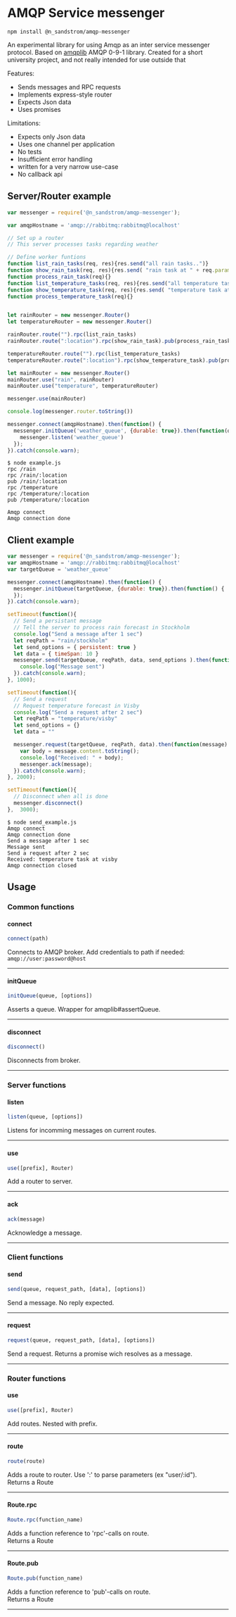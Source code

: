 # AMQP Service messenger

    npm install @n_sandstrom/amqp-messenger


An experimental library for using Amqp as an inter service messenger protocol.
Based on [amqplib](https://www.npmjs.com/package/amqplib) AMQP 0-9-1 library.
Created for a short university project, and not really intended for use outside that

Features:

 - Sends messages and RPC requests
 - Implements express-style router
 - Expects Json data
 - Uses promises

Limitations:

 - Expects only Json data
 - Uses one channel per application
 - No tests
 - Insufficient error handling
 - written for a very narrow use-case
 - No callback api


## Server/Router example

```javascript
var messenger = require('@n_sandstrom/amqp-messenger');

var amqpHostname = 'amqp://rabbitmq:rabbitmq@localhost'

// Set up a router
// This server processes tasks regarding weather

// Define worker funtions
function list_rain_tasks(req, res){res.send("all rain tasks..")}
function show_rain_task(req, res){res.send( "rain task at " + req.params.location) }
function process_rain_task(req){}
function list_temperature_tasks(req, res){res.send("all temperature tasks..")}
function show_temperature_task(req, res){res.send( "temperature task at " + req.params.location) }
function process_temperature_task(req){}


let rainRouter = new messenger.Router()
let temperatureRouter = new messenger.Router()

rainRouter.route("").rpc(list_rain_tasks)
rainRouter.route(":location").rpc(show_rain_task).pub(process_rain_task)

temperatureRouter.route("").rpc(list_temperature_tasks)
temperatureRouter.route(":location").rpc(show_temperature_task).pub(process_temperature_task)

let mainRouter = new messenger.Router()
mainRouter.use("rain", rainRouter)
mainRouter.use("temperature", temperatureRouter)

messenger.use(mainRouter)

console.log(messenger.router.toString())

messenger.connect(amqpHostname).then(function() {
  messenger.initQueue('weather_queue', {durable: true}).then(function(q) {
    messenger.listen('weather_queue')
  });
}).catch(console.warn);
```
    $ node example.js 
    rpc /rain
    rpc /rain/:location
    pub /rain/:location
    rpc /temperature
    rpc /temperature/:location
    pub /temperature/:location

    Amqp connect
    Amqp connection done


## Client example
```javascript
var messenger = require('@n_sandstrom/amqp-messenger');
var amqpHostname = 'amqp://rabbitmq:rabbitmq@localhost'
var targetQueue = 'weather_queue'

messenger.connect(amqpHostname).then(function() {
  messenger.initQueue(targetQueue, {durable: true}).then(function() {
  });
}).catch(console.warn);

setTimeout(function(){
  // Send a persistant message
  // Tell the server to process rain forecast in Stockholm
  console.log("Send a message after 1 sec")
  let reqPath = "rain/stockholm"
  let send_options = { persistent: true }
  let data = { timeSpan: 10 }
  messenger.send(targetQueue, reqPath, data, send_options ).then(function() {
    console.log("Message sent")
  }).catch(console.warn);
}, 1000);

setTimeout(function(){
  // Send a request
  // Request temperature forecast in Visby
  console.log("Send a request after 2 sec")
  let reqPath = "temperature/visby"
  let send_options = {}
  let data = ""

  messenger.request(targetQueue, reqPath, data).then(function(message) {
    var body = message.content.toString();
    console.log("Received: " + body);
    messenger.ack(message);
  }).catch(console.warn);
}, 2000);

setTimeout(function(){
  // Disconnect when all is done
  messenger.disconnect()
},  3000);
```
    $ node send_example.js 
    Amqp connect
    Amqp connection done
    Send a message after 1 sec
    Message sent
    Send a request after 2 sec
    Received: temperature task at visby
    Amqp connection closed


## Usage

### Common functions

#### connect
```r
connect(path)
```
Connects to AMQP broker. Add credentials to path if needed:  
`amqp://user:password@host`

---

#### initQueue
```r
initQueue(queue, [options])
```
Asserts a queue. Wrapper for amqplib#assertQueue.

---

#### disconnect
```r
disconnect()
```
Disconnects from broker.

---

### Server functions

#### listen
```r
listen(queue, [options])
```
Listens for incomming messages on current routes.

---

#### use
```r
use([prefix], Router)
```
Add a router to server.

---

#### ack
```r
ack(message)
```
Acknowledge a message.

---

### Client functions

#### send
```r
send(queue, request_path, [data], [options])
```
Send a message. No reply expected.

---

#### request
```r
request(queue, request_path, [data], [options])
```
Send a request. Returns a promise wich resolves as a message.

---

### Router functions

#### use
```r
use([prefix], Router)
```
Add routes. Nested with prefix.

---

#### route
```r
route(route)
```
Adds a route to router. Use ':' to parse parameters (ex "user/:id").  
Returns a Route

---

#### Route.rpc
```r
Route.rpc(function_name)
```
Adds a function reference to 'rpc'-calls on route.  
Returns a Route

---

#### Route.pub
```r
Route.pub(function_name)
```
Adds a function reference to 'pub'-calls on route.  
Returns a Route

---